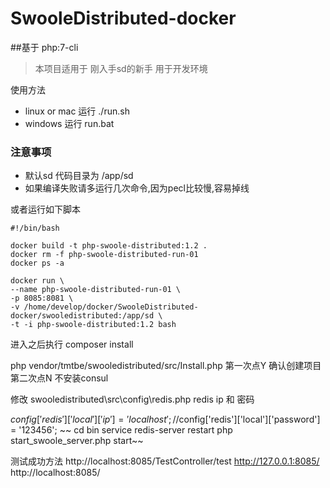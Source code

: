 # SwooleDistributed-docker

##基于 php:7-cli

>本项目适用于 刚入手sd的新手 用于开发环境

使用方法 
- linux or mac  运行 ./run.sh
- windows 运行 run.bat

### 注意事项
- 默认sd 代码目录为 /app/sd
- 如果编译失败请多运行几次命令,因为pecl比较慢,容易掉线



或者运行如下脚本

``` shell
#!/bin/bash

docker build -t php-swoole-distributed:1.2 .
docker rm -f php-swoole-distributed-run-01
docker ps -a

docker run \
--name php-swoole-distributed-run-01 \
-p 8085:8081 \
-v /home/develop/docker/SwooleDistributed-docker/swooledistributed:/app/sd \
-t -i php-swoole-distributed:1.2 bash 

```

进入之后执行
composer install

php vendor/tmtbe/swooledistributed/src/Install.php
第一次点Y 确认创建项目
第二次点N 不安装consul


修改 swooledistributed\src\config\redis.php
redis ip 和 密码


$config['redis']['local']['ip'] = 'localhost';
//$config['redis']['local']['password'] = '123456';
~~ cd bin
service redis-server restart 
php start_swoole_server.php start~~

测试成功方法
http://localhost:8085/TestController/test
http://127.0.0.1:8085/
http://localhost:8085/


